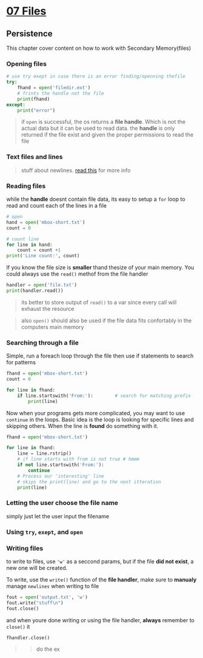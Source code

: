 
# [07 Files](https://www.py4e.com/html3/07-files)

## Persistence

This chapter cover content on how to work with Secondary Memory(files)

### Opening files

```python
# use try exept in case there is an error finding/openning thefile
try:
    fhand = open('filedir.ext') 
    # frints the handle not the file
    print(fhand)
except:
    print("error")
```

> if `open` is successful, the os returns a **file handle**.
> Which is not the actual data but it can be used to read data.
> the **handle** is only returned if the file exist and given the proper permissions to read the file

### Text files and lines

> stuff about newlines. [read this](https://www.py4e.com/html3/07-files#text-files-and-lines) for more info

### Reading files

while the **handle** doesnt contain file data, its easy to setup a `for` loop to read and count each of the lines in a file

```python
# open
hand = open('mbox-short.txt')
count = 0

# count line
for line in hand:
    count = count +1
print('Line count:', count)
```

If you know the file size is **smaller** thand thesize of your main memory. You could always use the `read()` methof from the file handler

```python
handler = open('file.txt')
print(handler.read())
```

> its better to store output of `read()` to a var since every call will exhaust the resource

> also `open()` should also be used if the file data fits confortably in the computers main memory

### Searching through a file

Simple, run a foreach loop through the file then use if statements to search for patterns

```python
fhand = open('mbox-short.txt')
count = 0

for line in fhand:
    if line.startswith('From:'):        # search for matching prefix
        print(line)
```

Now when your programs gets more complicated, you may want to use `continue` in the loops.
Basic idea is the loop is looking for specific lines and skipping others.
When the line is **found** do something with it.

```python
fhand = open('mbox-short.txt')

for line in fhand:
    line = line.rstrip()
    # if line starts with from is not true # hmmm
    if not line.startswith('From:'):    
        continue
    # Process our 'interesting' line
    # skips the print(line) and go to the next itteration
    print(line)
```

### Letting the user choose the file name

simply just let the user input the filename

### Using `try`, `exept`, and `open`

### Writing files

to write to files, use `'w'` as a seccond params, but if the file **did not exist**, a new one will be created.

To write, use the `write()` function of the **file handler**, make sure to **manualy** manage `newlines` when writing to file

```python
fout = open('output.txt', 'w')
fout.write("stuff\n")
fout.close()
```

and when youre done writing or using the file handler, **always** remember to `close()` it

```python
fhandler.close()
```

>> do the ex